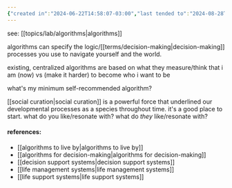 ```yaml
---
{"created in":"2024-06-22T14:58:07-03:00","last tended to":"2024-08-28T13:06:00-03:00","tags":["design","lab","lifedesign","selfdesign","alchemy","art","topic","🌱"],"dg-publish":true,"relevancescore":88,"permalink":"/topics/architect-design/personal-algorithms-design/","dgPassFrontmatter":true,"created":"2024-06-22T14:58:07.566-03:00","updated":"2024-08-28T14:09:10.876-03:00"}
---
```


see: [[topics/lab/algorithms\|algorithms]]

algorithms can specify the logic/[[terms/decision-making\|decision-making]] processes you use to navigate yourself and the world.

existing, centralized algorithms are based on what they measure/think that i am (now) vs (make it harder) to become who i want to be

what's my minimum self-recommended algorithm?

[[social curation\|social curation]] is a powerful force that underlined our developmental processes as a species throughout time. it's a good place to start. what do you like/resonate with? what do *they* like/resonate with?

#### references:

- [[algorithms to live by\|algorithms to live by]]
- [[algorithms for decision-making\|algorithms for decision-making]]
- [[decision support systems\|decision support systems]]
- [[life management systems\|life management systems]]
- [[life support systems\|life support systems]]